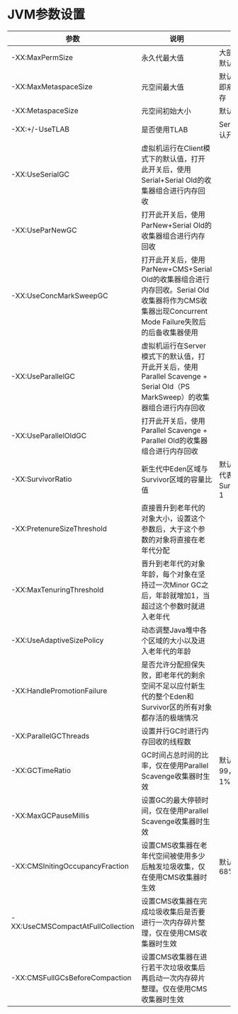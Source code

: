 # JVM参数设置
| 参数 | 说明 | 默认值 |
| ---- | ---- | ---- |
| -XX:MaxPermSize | 永久代最大值 | 大部分情况下默认64Mb |
| -XX:MaxMetaspaceSize | 元空间最大值 | 默认无上限，即系统最大内存 |
| -XX:MetaspaceSize | 元空间初始大小 | 默认动态调整 |
| -XX:+/-UseTLAB | 是否使用TLAB | Server模式默认开启 |
| -XX:UseSerialGC |  虚拟机运行在Client模式下的默认值，打开此开关后，使用Serial+Serial Old的收集器组合进行内存回收 |
| -XX:UseParNewGC |  打开此开关后，使用ParNew+Serial Old的收集器组合进行内存回收 |
| -XX:UseConcMarkSweepGC |   打开此开关后，使用ParNew+CMS+Serial Old的收集器组合进行内存回收。Serial Old收集器将作为CMS收集器出现Concurrent Mode Failure失败后的后备收集器使用 |
| -XX:UseParallelGC |    虚拟机运行在Server模式下的默认值，打开此开关后，使用Parallel Scavenge + Serial Old（PS MarkSweep）的收集器组合进行内存回收 |
| -XX:UseParallelOldGC |     打开此开关后，使用Parallel Scavenge + Parallel Old的收集器组合进行内存回收 |
| -XX:SurvivorRatio |    新生代中Eden区域与Survivor区域的容量比值 | 默认值为8，代表Eden：Survivor=8：1 |
| -XX:PretenureSizeThreshold |   直接晋升到老年代的对象大小，设置这个参数后，大于这个参数的对象将直接在老年代分配 |
| -XX:MaxTenuringThreshold |     晋升到老年代的对象年龄，每个对象在坚持过一次Minor GC之后，年龄就增加1，当超过这个参数时就进入老年代 |
| -XX:UseAdaptiveSizePolicy |    动态调整Java堆中各个区域的大小以及进入老年代的年龄 |
| -XX:HandlePromotionFailure |   是否允许分配担保失败，即老年代的剩余空间不足以应付新生代的整个Eden和Survivor区的所有对象都存活的极端情况 |
| -XX:ParallelGCThreads |    设置并行GC时进行内存回收的线程数 |
| -XX:GCTimeRatio |  GC时间占总时间的比率，仅在使用Parallel Scavenge收集器时生效 | 默认值为99，即允许1%的GC时间 |
| -XX:MaxGCPauseMillis |     设置GC的最大停顿时间，仅在使用Parallel Scavenge收集器时生效 |
| -XX:CMSInitingOccupancyFraction |  设置CMS收集器在老年代空间被使用多少后触发垃圾收集，仅在使用CMS收集器时生效 | 默认值为68% |
| -XX:UseCMSCompactAtFullCollection |  设置CMS收集器在完成垃圾收集后是否要进行一次内存碎片整理，仅在使用CMS收集器时生效 |
| -XX:CMSFullGCsBeforeCompaction |  设置CMS收集器在进行若干次垃圾收集后再启动一次内存碎片整理。仅在使用CMS收集器时生效 |